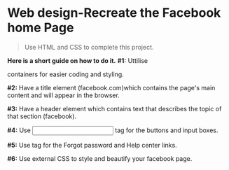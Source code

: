 # Web design-Recreate the Facebook home Page

>Use HTML and CSS to complete this project. 

**Here is a short guide on how to do it.**
**#1:** Uttilise <div> containers for easier coding and styling.

**#2:** Have a title element (facebook.com)which contains the page's main content and will appear in the browser.

**#3:** Have a header element which contains text that describes the topic of that section (facebook).

**#4:** Use <input> tag for the buttons and input boxes.

**#5:** Use <a> tag for the Forgot password and Help center links.

**#6:** Use external CSS to style and beautify your facebook page.
